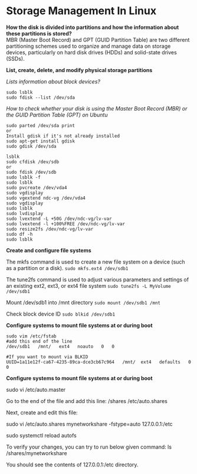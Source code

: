 # Storage Management In Linux

**How the disk is divided into partitions and how the information about these partitions is stored?**\
MBR (Master Boot Record) and GPT (GUID Partition Table) are two different partitioning schemes used to organize and manage data on storage devices, particularly on hard disk drives (HDDs) and solid-state drives (SSDs).

**List, create, delete, and modify physical storage partitions**

*Lists information about block devices?*
```
sudo lsblk
sudo fdisk --list /dev/sda
```

*How to check whether your disk is using the Master Boot Record (MBR) or the GUID Partition Table (GPT) on Ubuntu*
```
sudo parted /dev/sda print
or
Install gdisk if it's not already installed
sudo apt-get install gdisk
sudo gdisk /dev/sda
```

```
lsblk
sudo cfdisk /dev/sdb
or 
sudo fdisk /dev/sdb
sudo lsblk -f
sudo lsblk
sudo pvcreate /dev/vda4
sudo vgdisplay
sudo vgextend ndc-vg /dev/vda4
sudo vgdisplay
sudo lsblk
sudo lvdisplay
sudo lvextend -L +50G /dev/ndc-vg/lv-var
sudo lvextend -l +100%FREE /dev/ndc-vg/lv-var
sudo resize2fs /dev/ndc-vg/lv-var
sudo df -h
sudo lsblk
```
**Create and configure file systems**

The mkfs command is used to create a new file system on a device (such as a partition or a disk).
`sudo mkfs.ext4 /dev/sdb1`

The tune2fs command is used to adjust various parameters and settings of an existing ext2, ext3, or ext4 file system
`sudo tune2fs -L MyVolume /dev/sdb1`

Mount /dev/sdb1 into /mnt directory
`sudo mount /dev/sdb1 /mnt`

Check block device ID
`sudo blkid /dev/sdb1`


**Configure systems to mount file systems at or during boot**

```
sudo vim /etc/fstab
#add this end of the line
/dev/sdb1   /mnt/   ext4   noauto   0   0

#If you want to mount via BLKID
UUID=1a11e12f-ca67-4235-89ca-dce3cb67c964   /mnt/  ext4   defaults   0   0

```

**Configure systems to mount file systems at or during boot**


sudo vi /etc/auto.master


Go to the end of the file and add this line:
/shares /etc/auto.shares


Next, create and edit this file:

sudo vi /etc/auto.shares
mynetworkshare -fstype=auto 127.0.0.1:/etc


sudo systemctl reload autofs



To verify your changes, you can try to run below given command:
ls /shares/mynetworkshare



You should see the contents of 127.0.0.1:/etc directory.

